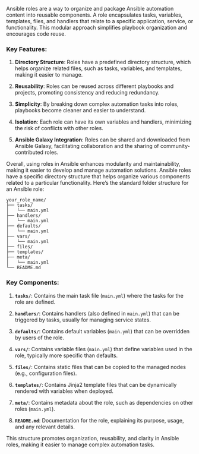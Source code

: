 
Ansible roles are a way to organize and package Ansible automation content into reusable components. A role encapsulates tasks, variables, templates, files, and handlers that relate to a specific application, service, or functionality. This modular approach simplifies playbook organization and encourages code reuse.

### Key Features:

1. **Directory Structure**: Roles have a predefined directory structure, which helps organize related files, such as tasks, variables, and templates, making it easier to manage.
    
2. **Reusability**: Roles can be reused across different playbooks and projects, promoting consistency and reducing redundancy.
    
3. **Simplicity**: By breaking down complex automation tasks into roles, playbooks become cleaner and easier to understand.
    
4. **Isolation**: Each role can have its own variables and handlers, minimizing the risk of conflicts with other roles.
    
5. **Ansible Galaxy Integration**: Roles can be shared and downloaded from Ansible Galaxy, facilitating collaboration and the sharing of community-contributed roles.
    

Overall, using roles in Ansible enhances modularity and maintainability, making it easier to develop and manage automation solutions. Ansible roles have a specific directory structure that helps organize various components related to a particular functionality. Here’s the standard folder structure for an Ansible role:

```
your_role_name/
├── tasks/
│   └── main.yml
├── handlers/
│   └── main.yml
├── defaults/
│   └── main.yml
├── vars/
│   └── main.yml
├── files/
├── templates/
├── meta/
│   └── main.yml
└── README.md

```
### Key Components:

1. **`tasks/`**: Contains the main task file (`main.yml`) where the tasks for the role are defined.
    
2. **`handlers/`**: Contains handlers (also defined in `main.yml`) that can be triggered by tasks, usually for managing service states.
    
3. **`defaults/`**: Contains default variables (`main.yml`) that can be overridden by users of the role.
    
4. **`vars/`**: Contains variable files (`main.yml`) that define variables used in the role, typically more specific than defaults.
    
5. **`files/`**: Contains static files that can be copied to the managed nodes (e.g., configuration files).
    
6. **`templates/`**: Contains Jinja2 template files that can be dynamically rendered with variables when deployed.
    
7. **`meta/`**: Contains metadata about the role, such as dependencies on other roles (`main.yml`).
    
8. **`README.md`**: Documentation for the role, explaining its purpose, usage, and any relevant details.
    

This structure promotes organization, reusability, and clarity in Ansible roles, making it easier to manage complex automation tasks.

